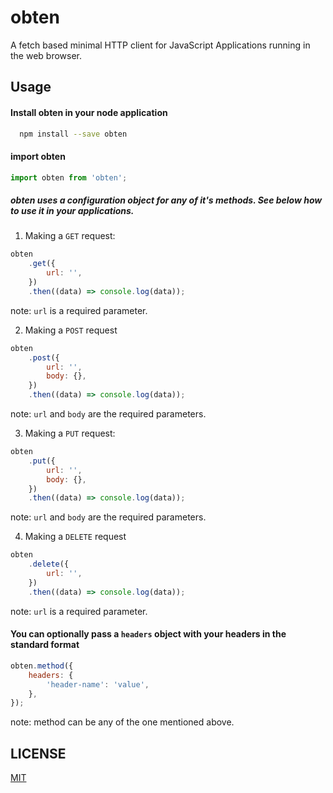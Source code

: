 # obten

A fetch based minimal HTTP client for JavaScript Applications running in the web browser.

## Usage

#### Install obten in your node application

```bash
  npm install --save obten
```

#### import obten

```javascript
import obten from 'obten';
```

##### obten uses a configuration object for any of it's methods. See below how to use it in your applications.

1. Making a `GET` request:

```javascript
obten
	.get({
		url: '',
	})
	.then((data) => console.log(data));
```

note: `url` is a required parameter.

2. Making a `POST` request

```javascript
obten
	.post({
		url: '',
		body: {},
	})
	.then((data) => console.log(data));
```

note: `url` and `body` are the required parameters.

3. Making a `PUT` request:

```javascript
obten
	.put({
		url: '',
		body: {},
	})
	.then((data) => console.log(data));
```

note: `url` and `body` are the required parameters.

4. Making a `DELETE` request

```javascript
obten
	.delete({
		url: '',
	})
	.then((data) => console.log(data));
```

note: `url` is a required parameter.

#### You can optionally pass a `headers` object with your headers in the standard format

```javascript
obten.method({
	headers: {
		'header-name': 'value',
	},
});
```

note: method can be any of the one mentioned above.

## LICENSE

[MIT](LICENSE)
